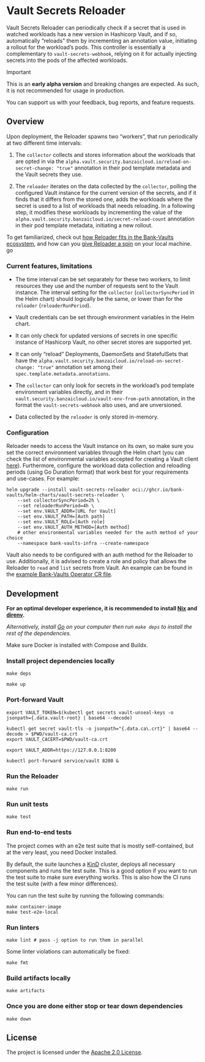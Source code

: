# Vault Secrets Reloader

Vault Secrets Reloader can periodically check if a secret that is used in watched workloads has a new version in Hashicorp Vault, and if so, automatically “reloads” them by incrementing an annotation value, initiating a rollout for the workload’s pods. This controller is essentially a complementary to `vault-secrets-webhook`, relying on it for actually injecting secrets into the pods of the affected workloads.

> [!IMPORTANT]
> This is an **early alpha version** and breaking changes are expected. As such, it is not recommended
> for usage in production.
>
> You can support us with your feedback, bug reports, and feature requests.

## Overview

Upon deployment, the Reloader spawns two “workers”, that run periodically at two different time intervals:

1. The `collector` collects and stores information about the workloads that are opted in via the `alpha.vault.security.banzaicloud.io/reload-on-secret-change: "true"` annotation in their pod template metadata and the Vault secrets they use.

2. The `reloader` iterates on the data collected by the `collector`, polling the configured Vault instance for the current version of the secrets, and if it finds that it differs from the stored one, adds the workloads where the secret is used to a list of workloads that needs reloading. In a following step, it modifies these workloads by incrementing the value of the `alpha.vault.security.banzaicloud.io/secret-reload-count` annotation in their pod template metadata, initiating a new rollout.

To get familiarized, check out [how Reloader fits in the Bank-Vaults ecosystem](https://github.com/bank-vaults/vault-secrets-reloader/blob/main/examples/reloader-in-bank-vaults-ecosystem.md), and how can you [give Reloader a spin](https://github.com/bank-vaults/vault-secrets-reloader/blob/main/examples/try-locally.md) on your local machine.
go

### Current features, limitations

- The time interval can be set separately for these two workers, to limit resources they use and the number of requests sent to the Vault instance. The interval setting for the `collector` (`collectorSyncPeriod` in the Helm chart) should logically be the same, or lower than for the `reloader` (`reloaderRunPeriod`).

- Vault credentials can be set through environment variables in the Helm chart.

- It can only check for updated versions of secrets in one specific instance of Hashicorp Vault, no other secret stores are supported yet.

- It can only “reload” Deployments, DaemonSets and StatefulSets that have the `alpha.vault.security.banzaicloud.io/reload-on-secret-change: "true"` annotation set among their `spec.template.metadata.annotations`.

- The `collector` can only look for secrets in the workload’s pod template environment variables directly, and in their `vault.security.banzaicloud.io/vault-env-from-path` annotation, in the format the `vault-secrets-webhook` also uses, and are unversioned.

- Data collected by the `reloader` is only stored in-memory.

### Configuration

Reloader needs to access the Vault instance on its own, so make sure you set the correct environment variables through
the Helm chart (you can check the list of environmental variables accepted for creating a Vault client
[here](https://developer.hashicorp.com/vault/docs/commands#environment-variables)). Furthermore, configure the workload
data collection and reloading periods (using Go Duration format) that work best for your requirements and use-cases. For
example:

```shell
helm upgrade --install vault-secrets-reloader oci://ghcr.io/bank-vaults/helm-charts/vault-secrets-reloader \
    --set collectorSyncPeriod=2h \
    --set reloaderRunPeriod=4h \
    --set env.VAULT_ADDR=[URL for Vault]
    --set env.VAULT_PATH=[Auth path]
    --set env.VAULT_ROLE=[Auth role]
    --set env.VAULT_AUTH_METHOD=[Auth method]
    # other environmental variables needed for the auth method of your choice
    --namespace bank-vaults-infra --create-namespace
```

Vault also needs to be configured with an auth method for the Reloader to use. Additionally, it is advised to create a
role and policy that allows the Reloader to `read` and `list` secrets from Vault. An example can be found in the
[example Bank-Vaults Operator CR
file](https://github.com/bank-vaults/vault-secrets-reloader/blob/main/e2e/deploy/vault/vault.yaml#L102).

## Development

**For an optimal developer experience, it is recommended to install [Nix](https://nixos.org/download.html) and
[direnv](https://direnv.net/docs/installation.html).**

_Alternatively, install [Go](https://go.dev/dl/) on your computer then run `make deps` to install the rest of the
dependencies._

Make sure Docker is installed with Compose and Buildx.

### Install project dependencies locally

```shell
make deps

make up
```

### Port-forward Vault

```shell
export VAULT_TOKEN=$(kubectl get secrets vault-unseal-keys -o jsonpath={.data.vault-root} | base64 --decode)

kubectl get secret vault-tls -o jsonpath="{.data.ca\.crt}" | base64 --decode > $PWD/vault-ca.crt
export VAULT_CACERT=$PWD/vault-ca.crt

export VAULT_ADDR=https://127.0.0.1:8200

kubectl port-forward service/vault 8200 &
```

### Run the Reloader

```shell
make run
```

### Run unit tests

```shell
make test
```

### Run end-to-end tests

The project comes with an e2e test suite that is mostly self-contained, but at the very least, you need Docker
installed.

By default, the suite launches a [KinD](https://kind.sigs.k8s.io/) cluster, deploys all necessary components and runs
the test suite. This is a good option if you want to run the test suite to make sure everything works. This is also how
the CI runs the test suite (with a few minor differences).

You can run the test suite by running the following commands:

```shell
make container-image
make test-e2e-local
```

### Run linters

```shell
make lint # pass -j option to run them in parallel
```

Some linter violations can automatically be fixed:

```shell
make fmt
```

### Build artifacts locally

```shell
make artifacts
```

### Once you are done either stop or tear down dependencies

```shell
make down
```

## License

The project is licensed under the [Apache 2.0 License](LICENSE).
